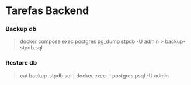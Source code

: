 
# Tarefas Backend


 ### Backup db
> docker compose exec postgres pg_dump stpdb -U admin > backup-stpdb.sql

### Restore db
> cat backup-stpdb.sql | docker exec -i postgres psql -U admin